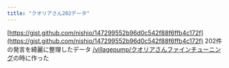 ```yaml
---
title: "クオリアさん202データ"
---
```


[https://gist.github.com/nishio/147299552b96d0c542f88f6ffb4c172f](https://gist.github.com/nishio/147299552b96d0c542f88f6ffb4c172f)
202件の発言を綺麗に整理したデータ
[/villagepump/クオリアさんファインチューニング](https://scrapbox.io/villagepump/クオリアさんファインチューニング)の時に作った
